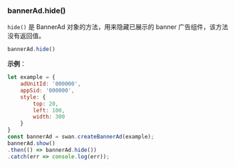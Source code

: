 ### bannerAd.hide()

`hide()` 是 BannerAd 对象的方法，用来隐藏已展示的 banner 广告组件，该方法没有返回值。

```js
bannerAd.hide()
```

**示例**：

```js
let example = {
    adUnitId: '000000',
    appSid: '000000',
    style: {
        top: 20,
        left: 100,
        width: 300
    }
}
const bannerAd = swan.createBannerAd(example);
bannerAd.show()
.then(() => bannerAd.hide())
.catch(err => console.log(err));
```